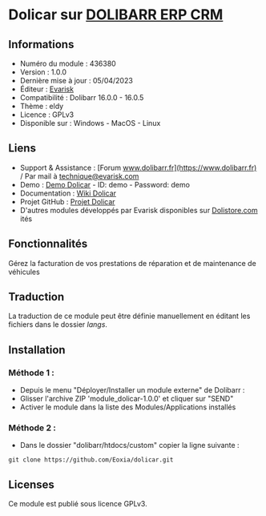 # Dolicar sur [DOLIBARR ERP CRM](https://www.dolibarr.org)

## Informations

- Numéro du module : 436380
- Version :  1.0.0
- Dernière mise à jour : 05/04/2023
- Éditeur : [Evarisk](https://www.evarisk.com)
- Compatibilité : Dolibarr 16.0.0 - 16.0.5
- Thème : eldy
- Licence : GPLv3
- Disponible sur : Windows - MacOS - Linux

## Liens

- Support & Assistance : [Forum www.dolibarr.fr](https://www.dolibarr.fr) / Par mail à technique@evarisk.com
- Demo : [Demo Dolicar](https://www.demodoli.digirisk.com) - ID: demo - Password: demo
- Documentation : [Wiki Dolicar](https://wiki.dolibarr.org/index.php/Module_Dolicar)
- Projet GitHub : [Projet Dolicar](https://github.com/Eoxia/Dolicar/projects?query=is%3Aopen)
- D'autres modules développés par Evarisk disponibles sur [Dolistore.com](https://www.dolistore.com)
  ités

## Fonctionnalités

Gérez la facturation de vos prestations de réparation et de maintenance de véhicules 

## Traduction

La traduction de ce module peut être définie manuellement en éditant les fichiers dans le dossier *langs*.

## Installation

### Méthode 1 :

- Depuis le menu "Déployer/Installer un module externe" de Dolibarr :
- Glisser l'archive ZIP 'module_dolicar-1.0.0' et cliquer sur "SEND"
- Activer le module dans la liste des Modules/Applications installés

### Méthode 2 :

- Dans le dossier "dolibarr/htdocs/custom" copier la ligne suivante :
```
git clone https://github.com/Eoxia/dolicar.git
```

## Licenses

Ce module est publié sous licence GPLv3.

